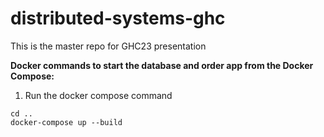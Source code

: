 # distributed-systems-ghc
This is the master repo for GHC23 presentation


**Docker commands to start the database and order app from the Docker Compose:**

1. Run the docker compose command
````
cd ..
docker-compose up --build
````
